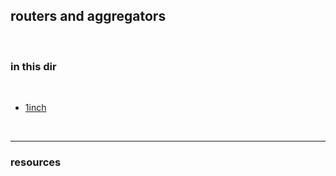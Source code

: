 ## routers and aggregators

<br>

### in this dir

<br>

* [1inch](1inch.md)

<br>

---

### resources
